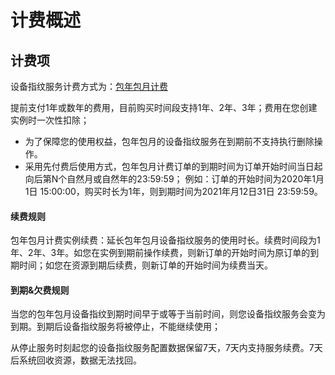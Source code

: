 # 计费概述

## 计费项

设备指纹服务计费方式为：[包年包月计费](http://docs.jdcloud.com/cn/billing/subscription)

提前支付1年或数年的费用，目前购买时间段支持1年、2年、3年；费用在您创建实例时一次性扣除；

- 为了保障您的使用权益，包年包月的设备指纹服务在到期前不支持执行删除操作。
- 采用先付费后使用方式，包年包月计费订单的到期时间为订单开始时间当日起向后第N个自然月或自然年的23:59:59； 例如：订单的开始时间为2020年1月1日 15:00:00，购买时长为1年，则到期时间为2021年月12日31日 23:59:59。

#### **续费规则**

包年包月计费实例续费：延长包年包月设备指纹服务的使用时长。续费时间段为1年、2年、3年。如您在实例到期前操作续费，则新订单的开始时间为原订单的到期时间；如您在资源到期后续费，则新订单的开始时间为续费当天。

#### 到期&欠费规则

当您的包年包月设备指纹到期时间早于或等于当前时间，则您设备指纹服务会变为到期。到期后设备指纹服务将被停止，不能继续使用；

从停止服务时刻起您的设备指纹服务配置数据保留7天，7天内支持服务续费。7天后系统回收资源，数据无法找回。